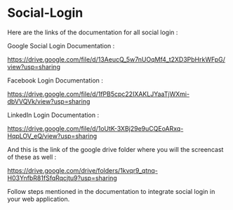 # Social-Login

Here are the links of the documentation for all social login : 

Google Social Login Documentation : 

https://drive.google.com/file/d/13AeucQ_5w7nUOqMf4_t2XD3PbHrkWFpG/view?usp=sharing

Facebook Login Documentation :

https://drive.google.com/file/d/1fPB5cpc22IXAKLJYaaTjWXmi-dbVVQVk/view?usp=sharing

LinkedIn Login Documentation : 

https://drive.google.com/file/d/1oUtK-3XBj29e9uCQEoARxq-HqpLOV_eQ/view?usp=sharing

And this is the link of the google drive folder where you will the screencast of these as well : 

https://drive.google.com/drive/folders/1kvqr9_qtnq-H03YnfbR81fSfqRqcjtu9?usp=sharing

Follow steps mentioned in the documentation to integrate social login in your web application.